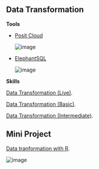 **Data Transformation**
-

**Tools**

- [Posit Cloud](https://posit.cloud/)

  ![image](https://github.com/TonKphumpl/data-science-bootcamp9/assets/139863067/149844ee-f850-44d5-82cb-c26fd6091805)

- [ElephantSQL](https://www.elephantsql.com/)

  ![image](https://github.com/TonKphumpl/data-science-bootcamp9/assets/139863067/f12cab77-fb54-43e2-b467-9b233ee75bb6)



**Skills**

[Data Transformation (Live)](https://www.notion.so/Live-7-Data-Transformation-d02d6891acae4a5ea2b78a84a79943d2?pvs=4).

[Data Transformation (Basic)](https://www.notion.so/Sprint-04-Data-Transformation-c5e89c36c2534ee48d11112d457b670f?pvs=4).

[Data Transformation (Intermediate)](https://www.notion.so/Sprint-04-Data-Transformation-Intermediate-82f05ba4ba9741ab867e03018d77f9db?pvs=4).

**Mini Project**
-

[Data tranformation with R](https://www.notion.so/Data-transformation-and-PostgreSQL-fe27e3c22a684267a63e25b8f0e3a314?pvs=4).

![image](https://github.com/TonKphumpl/data-science-bootcamp9/assets/139863067/cafa95ab-baf5-4e03-9cfb-6522808b04c2)
